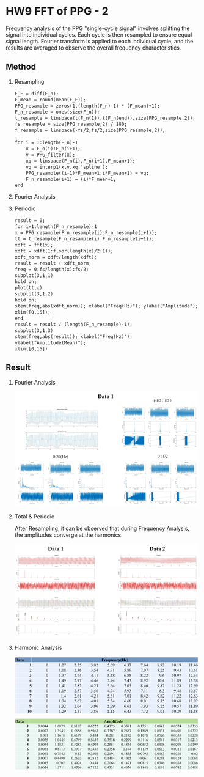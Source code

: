# HW9 FFT of PPG - 2

Frequency analysis of the PPG "single-cycle signal" involves splitting the signal into individual cycles. Each cycle is then resampled to ensure equal signal length. Fourier transform is applied to each individual cycle, and the results are averaged to observe the overall frequency characteristics.

## Method 

1. Resampling 

    ```text
    F_F = diff(F_n);
    F_mean = round(mean(F_F));
    PPG_resample = zeros(1,(length(F_n)-1) * (F_mean)+1);
    F_n_resample = ones(size(F_n));
    t_resample = linspace(t(F_n(1)),t(F_n(end)),size(PPG_resample,2));
    fs_resample = size(PPG_resample,2) / 180;
    f_resample = linspace(-fs/2,fs/2,size(PPG_resample,2));

    for i = 1:length(F_n)-1
        x = F_n(i):F_n(i+1);
        v = PPG_filter(x);
        xq = linspace(F_n(i),F_n(i+1),F_mean+1);
        vq = interp1(x,v,xq,'spline');
        PPG_resample((i-1)*F_mean+1:i*F_mean+1) = vq;
        F_n_resample(i+1) = (i)*F_mean+1;
    end
    ```

2. Fourier Analysis

3. Periodic

    ```text
    result = 0;
    for i=1:length(F_n_resample)-1
    x = PPG_resample(F_n_resample(i):F_n_resample(i+1));
    tt = t_resample(F_n_resample(i):F_n_resample(i+1));
    xdft = fft(x);
    xdft = xdft(1:floor(length(x)/2+1));
    xdft_norm = xdft/length(xdft);
    result = result + xdft_norm;
    freq = 0:fs/length(x):fs/2;
    subplot(3,1,1)
    hold on;
    plot(tt,x)
    subplot(3,1,2)
    hold on;
    stem(freq,abs(xdft_norm)); xlabel("Freq(Hz)"); ylabel("Amplitude");
    xlim([0,15]);
    end
    result = result / (length(F_n_resample)-1);
	subplot(3,1,3)
    stem(freq,abs(result)); xlabel("Freq(Hz)"); ylabel("Amplitude(Mean)");
    xlim([0,15])
    ```


## Result

1. Fourier Analysis

    ![image](out/resultFA.png)

2. Total & Periodic

    After Resampling, it can be observed that during Frequency Analysis, the amplitudes converge at the harmonics.

    ![image](out/resultT%26P.png)

3. Harmonic Analysis

    ![image](out/HarmonicAnalysis.png)